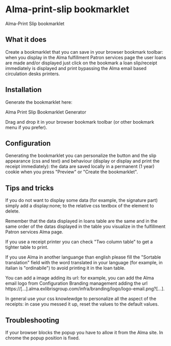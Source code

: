 # Alma-print-slip bookmarklet

Alma-Print Slip bookmarklet

## What it does

Create a bookmarklet that you can save in your browser bookmark toolbar: when you display in the Alma fulfillment Patron services page the user loans are made and/or displayed just click on the bookmark a loan slip/receipt immediately is displayed and print bypassing the Alma email based circulation desks printers.

## Installation
Generate the bookmarklet here: 

Alma Print Slip Bookmarklet Generator

Drag and drop it in your browser bookmark toolbar (or other bookmark menu if you prefer).

## Configuration

Generating the bookmarklet you can personalize the button and the slip appearance (css and text) and behaviour (display or display and print the receipt immediately): the data are saved locally in a permanent (1 year) cookie when you press "Preview" or "Create the bookmarklet".

## Tips and tricks

If you do not want to display some data (for example, the signature part) simply add a display:none; to the relative css textbox of the element to delete.

Remember that the data displayed in loans table are the same and in the same order of the datas displayed in the table you visualize in the fulfillment Patron services Alma page.

If you use a receipt printer you can check "Two column table" to get a tighter table to print.

If you use Alma in another languange than english please fill the "Sortable translation" field with the word translated in your language (for example, in italian is "ordinabile") to avoid printing it in the loan table. 

You can add a image adding its url: for example, you can add the Alma email logo from Configuration Branding management adding the url https://[...].alma.exlibrisgroup.com/infra/branding/logo/logo-email.png?[...].

In general use your css knowlewdge to personalize all the aspect of the receipts: in case you messed it up, reset the values to the default values.

## Troubleshooting

If your browser blocks the popup you have to allow it from the Alma site.
In chrome the popup position is fixed.



 
